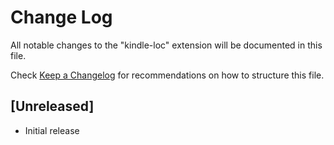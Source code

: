 # Change Log

All notable changes to the "kindle-loc" extension will be documented in this file.

Check [Keep a Changelog](http://keepachangelog.com/) for recommendations on how to structure this file.

## [Unreleased]

- Initial release
